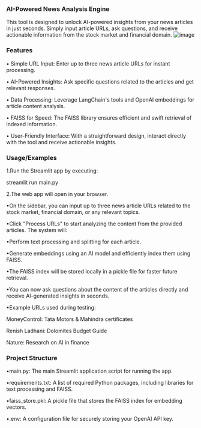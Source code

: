 ### AI-Powered News Analysis Engine

This tool is designed to unlock AI-powered insights from your news articles in just seconds. Simply input article URLs, ask questions, and receive actionable information from the stock market and financial domain.
![image](https://github.com/user-attachments/assets/e9c6a2fb-2654-4448-bb8f-d8828cc44769)

### Features
• Simple URL Input: Enter up to three news article URLs for instant processing.

• AI-Powered Insights: Ask specific questions related to the articles and get relevant responses.

• Data Processing: Leverage LangChain's tools and OpenAI embeddings for article content analysis.

• FAISS for Speed: The FAISS library ensures efficient and swift retrieval of indexed information.

• User-Friendly Interface: With a straightforward design, interact directly with the tool and receive actionable insights.

### Usage/Examples
1.Run the Streamlit app by executing:

streamlit run main.py

2.The web app will open in your browser.

•On the sidebar, you can input up to three news article URLs related to the stock market, financial domain, or any relevant topics.

•Click "Process URLs" to start analyzing the content from the provided articles.
The system will:

•Perform text processing and splitting for each article.

•Generate embeddings using an AI model and efficiently index them using FAISS.

•The FAISS index will be stored locally in a pickle file for faster future retrieval.

•You can now ask questions about the content of the articles directly and receive AI-generated insights in seconds.

•Example URLs used during testing:

MoneyControl: Tata Motors & Mahindra certificates

Renish Ladhani: Dolomites Budget Guide

Nature: Research on AI in finance

### Project Structure
•main.py: The main Streamlit application script for running the app.

•requirements.txt: A list of required Python packages, including libraries for text processing and FAISS.

•faiss_store.pkl: A pickle file that stores the FAISS index for embedding vectors.

•.env: A configuration file for securely storing your OpenAI API key.
